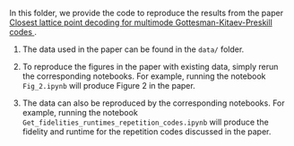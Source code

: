 In this folder, we provide the code to reproduce the results from the paper [Closest lattice point decoding for multimode Gottesman-Kitaev-Preskill codes
](https://journals.aps.org/prxquantum/abstract/10.1103/PRXQuantum.4.040334). 

1. The data used in the paper can be found in the `data/` folder.

2. To reproduce the figures in the paper with existing data, simply rerun the corresponding notebooks. For example, running the notebook `Fig_2.ipynb` will produce Figure 2 in the paper.

3. The data can also be reproduced by the corresponding notebooks. For example, running the notebook `Get_fidelities_runtimes_repetition_codes.ipynb` will produce the fidelity and runtime for the repetition codes discussed in the paper. 

